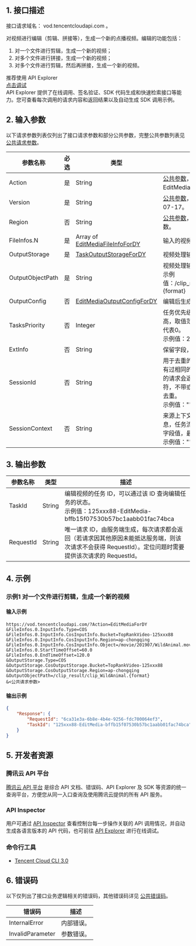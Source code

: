 ## 1. 接口描述

接口请求域名： vod.tencentcloudapi.com 。

对视频进行编辑（剪辑、拼接等），生成一个新的点播视频。编辑的功能包括：

1. 对一个文件进行剪辑，生成一个新的视频；
2. 对多个文件进行拼接，生成一个新的视频；
3. 对多个文件进行剪辑，然后再拼接，生成一个新的视频。

<div class="rno-api-explorer">
    <div class="rno-api-explorer-inner">
        <div class="rno-api-explorer-hd">
            <div class="rno-api-explorer-title">
                推荐使用 API Explorer
            </div>
            <a href="https://console.cloud.tencent.com/api/explorer?Product=vod&Version=2018-07-17&Action=EditMediaForDY" class="rno-api-explorer-btn" hotrep="doc.api.explorerbtn"><i class="rno-icon-explorer"></i>点击调试</a>
        </div>
        <div class="rno-api-explorer-body">
            <div class="rno-api-explorer-cont">
                API Explorer 提供了在线调用、签名验证、SDK 代码生成和快速检索接口等能力。您可查看每次调用的请求内容和返回结果以及自动生成 SDK 调用示例。
            </div>
        </div>
    </div>
</div>

## 2. 输入参数

以下请求参数列表仅列出了接口请求参数和部分公共参数，完整公共参数列表见 [公共请求参数](https://cloud.tencent.com/document/api/266/31756)。

| 参数名称 | 必选 | 类型 | 描述 |
|---------|---------|---------|---------|
| Action | 是 | String | [公共参数](https://cloud.tencent.com/document/api/266/31756)，本接口取值：EditMediaForDY。 |
| Version | 是 | String | [公共参数](https://cloud.tencent.com/document/api/266/31756)，本接口取值：2018-07-17。 |
| Region | 否 | String | [公共参数](https://cloud.tencent.com/document/api/266/31756)，本接口不需要传递此参数。 |
| FileInfos.N | 是 | Array of [EditMediaFileInfoForDY](../数据结构.md#EditMediaFileInfoForDY) | 输入的视频文件信息。 |
| OutputStorage | 是 | [TaskOutputStorageForDY](../数据结构.md#TaskOutputStorageForDY) | 视频处理输出文件的目标存储。 |
| OutputObjectPath | 是 | String | 视频处理输出文件的目标路径。<br/>示例值：/clip_result/clip_WildAnimal.{format} |
| OutputConfig | 否 | [EditMediaOutputConfigForDY](../数据结构.md#EditMediaOutputConfigForDY) | 编辑后生成的文件配置。 |
| TasksPriority | 否 | Integer | 任务优先级，数值越大优先级越高，取值范围是-10到 10，不填代表0。<br/>示例值：2 |
| ExtInfo | 否 | String | 保留字段，特殊用途时使用。 |
| SessionId | 否 | String | 用于去重的识别码，如果三天内曾有过相同的识别码的请求，则本次的请求会返回错误。最长 50 个字符，不带或者带空字符串表示不做去重。<br/>示例值："" |
| SessionContext | 否 | String | 来源上下文，用于透传用户请求信息，任务流状态变更回调将返回该字段值，最长 1000 个字符。<br/>示例值："" |

## 3. 输出参数

| 参数名称 | 类型 | 描述 |
|---------|---------|---------|
| TaskId | String | 编辑视频的任务 ID，可以通过该 ID 查询编辑任务的状态。<br/>示例值：125xxx88-EditMedia-bffb15f07530b57bc1aabb01fac74bca|
| RequestId | String | 唯一请求 ID，由服务端生成，每次请求都会返回（若请求因其他原因未能抵达服务端，则该次请求不会获得 RequestId）。定位问题时需要提供该次请求的 RequestId。|

## 4. 示例

### 示例1 对一个文件进行剪辑，生成一个新的视频

#### 输入示例

```
https://vod.tencentcloudapi.com/?Action=EditMediaForDY
&FileInfos.0.InputInfo.Type=COS
&FileInfos.0.InputInfo.CosInputInfo.Bucket=TopRankVideo-125xxx88
&FileInfos.0.InputInfo.CosInputInfo.Region=ap-chongqing
&FileInfos.0.InputInfo.CosInputInfo.Object=/movie/201907/WildAnimal.mov
&FileInfos.0.StartTimeOffset=60.0
&FileInfos.0.EndTimeOffset=120.0
&OutputStorage.Type=COS
&OutputStorage.CosOutputStorage.Bucket=TopRankVideo-125xxx88
&OutputStorage.CosOutputStorage.Region=ap-chongqing
&OutputObjectPath=/clip_result/clip_WildAnimal.{format}
&<公共请求参数>
```

#### 输出示例

```json
{
    "Response": {
        "RequestId": "6ca31e3a-6b8e-4b4e-9256-fdc700064ef3",
        "TaskId": "125xxx88-EditMedia-bffb15f07530b57bc1aabb01fac74bca"
    }
}
```


## 5. 开发者资源

### 腾讯云 API 平台

[腾讯云 API 平台](https://cloud.tencent.com/api) 是综合 API 文档、错误码、API Explorer 及 SDK 等资源的统一查询平台，方便您从同一入口查询及使用腾讯云提供的所有 API 服务。

### API Inspector

用户可通过 [API Inspector](https://cloud.tencent.com/document/product/1278/49361) 查看控制台每一步操作关联的 API 调用情况，并自动生成各语言版本的 API 代码，也可前往 [API Explorer](https://cloud.tencent.com/document/product/1278/46697) 进行在线调试。

### 命令行工具

* [Tencent Cloud CLI 3.0](https://cloud.tencent.com/document/product/440/6176)

## 6. 错误码

以下仅列出了接口业务逻辑相关的错误码，其他错误码详见 [公共错误码](https://cloud.tencent.com/document/api/266/31774#.E5.85.AC.E5.85.B1.E9.94.99.E8.AF.AF.E7.A0.81)。

| 错误码 | 描述 |
|---------|---------|
| InternalError | 内部错误。 |
| InvalidParameter | 参数错误。 |
